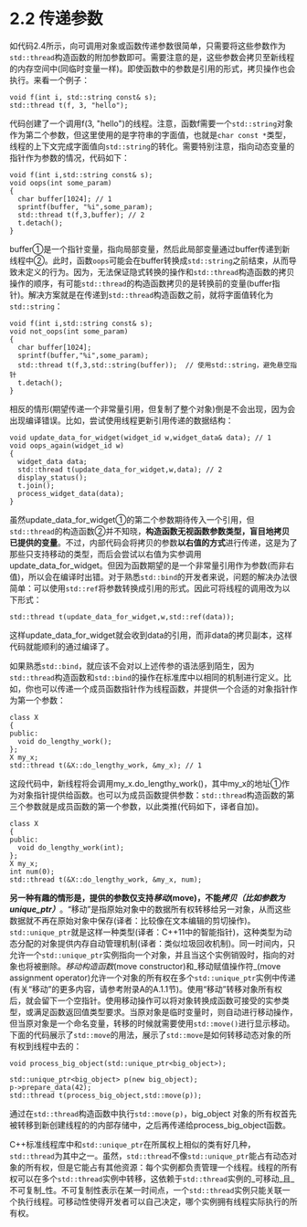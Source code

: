 # 2.2 传递参数

如代码2.4所示，向可调用对象或函数传递参数很简单，只需要将这些参数作为 `std::thread`构造函数的附加参数即可。需要注意的是，这些参数会拷贝至新线程的内存空间中(同临时变量一样)。即使函数中的参数是引用的形式，拷贝操作也会执行。来看一个例子：

```
void f(int i, std::string const& s);
std::thread t(f, 3, "hello");
```

代码创建了一个调用f(3, "hello")的线程。注意，函数f需要一个`std::string`对象作为第二个参数，但这里使用的是字符串的字面值，也就是`char const *`类型，线程的上下文完成字面值向`std::string`的转化。需要特别注意，指向动态变量的指针作为参数的情况，代码如下：

```
void f(int i,std::string const& s);
void oops(int some_param)
{
  char buffer[1024]; // 1
  sprintf(buffer, "%i",some_param);
  std::thread t(f,3,buffer); // 2
  t.detach();
}
```

buffer①是一个指针变量，指向局部变量，然后此局部变量通过buffer传递到新线程中②。此时，函数`oops`可能会在buffer转换成`std::string`之前结束，从而导致未定义的行为。因为，无法保证隐式转换的操作和`std::thread`构造函数的拷贝操作的顺序，有可能`std::thread`的构造函数拷贝的是转换前的变量(buffer指针)。解决方案就是在传递到`std::thread`构造函数之前，就将字面值转化为`std::string`：

```
void f(int i,std::string const& s);
void not_oops(int some_param)
{
  char buffer[1024];
  sprintf(buffer,"%i",some_param);
  std::thread t(f,3,std::string(buffer));  // 使用std::string，避免悬空指针
  t.detach();
}
```

相反的情形(期望传递一个非常量引用，但复制了整个对象)倒是不会出现，因为会出现编译错误。比如，尝试使用线程更新引用传递的数据结构：

```
void update_data_for_widget(widget_id w,widget_data& data); // 1
void oops_again(widget_id w)
{
  widget_data data;
  std::thread t(update_data_for_widget,w,data); // 2
  display_status();
  t.join();
  process_widget_data(data);
}
```

虽然update\_data\_for\_widget①的第二个参数期待传入一个引用，但`std::thread`的构造函数②并不知晓，**构造函数无视函数参数类型，盲目地拷贝已提供的变量**。不过，内部代码会将拷贝的参数**以右值的方式**进行传递，这是为了那些只支持移动的类型，而后会尝试以右值为实参调用update\_data\_for\_widget。但因为函数期望的是一个非常量引用作为参数(而非右值)，所以会在编译时出错。对于熟悉`std::bind`的开发者来说，问题的解决办法很简单：可以使用`std::ref`将参数转换成引用的形式。因此可将线程的调用改为以下形式：

```
std::thread t(update_data_for_widget,w,std::ref(data));
```

这样update\_data\_for\_widget就会收到data的引用，而非data的拷贝副本，这样代码就能顺利的通过编译了。

如果熟悉`std::bind`，就应该不会对以上述传参的语法感到陌生，因为`std::thread`构造函数和`std::bind`的操作在标准库中以相同的机制进行定义。比如，你也可以传递一个成员函数指针作为线程函数，并提供一个合适的对象指针作为第一个参数：

```
class X
{
public:
  void do_lengthy_work();
};
X my_x;
std::thread t(&X::do_lengthy_work, &my_x); // 1
```

这段代码中，新线程将会调用my\_x.do\_lengthy\_work()，其中my\_x的地址①作为对象指针提供给函数。也可以为成员函数提供参数：`std::thread`构造函数的第三个参数就是成员函数的第一个参数，以此类推(代码如下，译者自加)。

```
class X
{
public:
  void do_lengthy_work(int);
};
X my_x;
int num(0);
std::thread t(&X::do_lengthy_work, &my_x, num);
```

**另一种有趣的情形是，提供的参数仅支持**_**移动**_**(move)，不能**_**拷贝（比如参数为unique\_ptr）**_。“移动”是指原始对象中的数据所有权转移给另一对象，从而这些数据就不再在原始对象中保存(译者：比较像在文本编辑的剪切操作)。`std::unique_ptr`就是这样一种类型(译者：C++11中的智能指针)，这种类型为动态分配的对象提供内存自动管理机制(译者：类似垃圾回收机制)。同一时间内，只允许一个`std::unique_ptr`实例指向一个对象，并且当这个实例销毁时，指向的对象也将被删除。_移动构造函数_(move constructor)和_移动赋值操作符_(move assignment operator)允许一个对象的所有权在多个`std::unique_ptr`实例中传递(有关“移动”的更多内容，请参考附录A的A.1.1节)。使用“移动”转移对象所有权后，就会留下一个空指针。使用移动操作可以将对象转换成函数可接受的实参类型，或满足函数返回值类型要求。当原对象是临时变量时，则自动进行移动操作，但当原对象是一个命名变量，转移的时候就需要使用`std::move()`进行显示移动。下面的代码展示了`std::move`的用法，展示了`std::move`是如何转移动态对象的所有权到线程中去的：

```
void process_big_object(std::unique_ptr<big_object>);

std::unique_ptr<big_object> p(new big_object);
p->prepare_data(42);
std::thread t(process_big_object,std::move(p));
```

通过在`std::thread`构造函数中执行`std::move(p)`，big\_object 对象的所有权首先被转移到新创建线程的的内部存储中，之后再传递给process\_big\_object函数。

C++标准线程库中和`std::unique_ptr`在所属权上相似的类有好几种，`std::thread`为其中之一。虽然，`std::thread`不像`std::unique_ptr`能占有动态对象的所有权，但是它能占有其他资源：每个实例都负责管理一个线程。线程的所有权可以在多个`std::thread`实例中转移，这依赖于`std::thread`实例的_可移动_且_不可复制_性。不可复制性表示在某一时间点，一个`std::thread`实例只能关联一个执行线程。可移动性使得开发者可以自己决定，哪个实例拥有线程实际执行的所有权。
